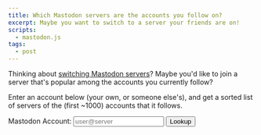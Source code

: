 ```yaml
---
title: Which Mastodon servers are the accounts you follow on?
excerpt: Maybe you want to switch to a server your friends are on!
scripts:
  - mastodon.js
tags:
  - post
---
```


Thinking about
[switching Mastodon servers](https://blog.joinmastodon.org/2019/06/how-to-migrate-from-one-server-to-another/)?
Maybe you'd like to join a server that's popular among the accounts you
currently follow?

Enter an account below (your own, or someone else's),
and get a sorted list of servers of the (first ~1000) accounts that it follows.

<base target="_blank">
<form id="lookup">
	<label for="account">Mastodon Account:</label>
	<input type="text" id="account" placeholder="user@server" />
	<input type="submit" value="Lookup" />
</form>
<p id="status"></p>
<table id="results"></table>
